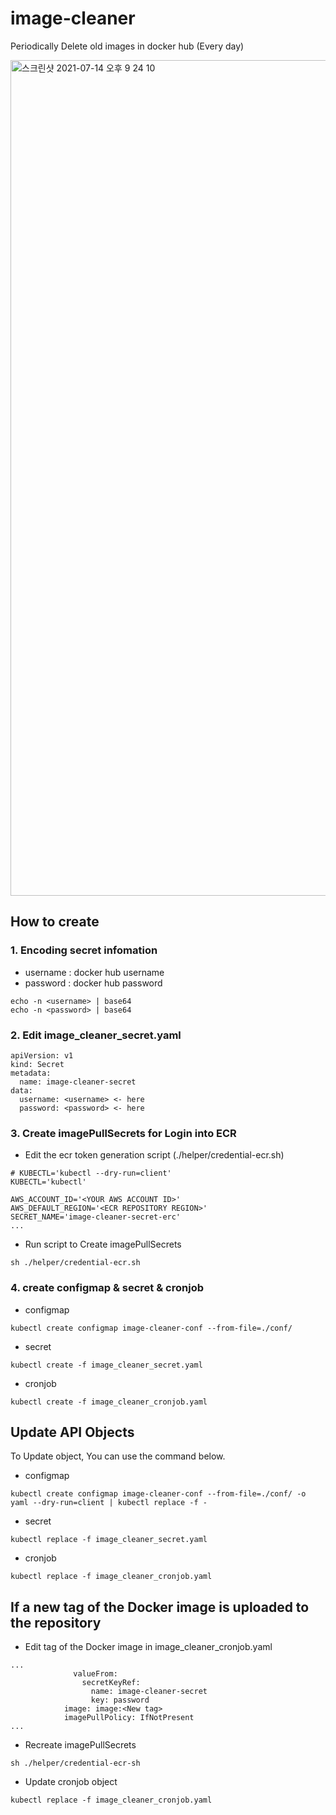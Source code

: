 # image-cleaner
Periodically Delete old images in docker hub (Every day)

<img width="1337" alt="스크린샷 2021-07-14 오후 9 24 10" src="https://user-images.githubusercontent.com/19552819/125621539-382e58aa-0c16-4c4a-9e49-01a79b651c48.png">

## How to create

### 1. Encoding secret infomation
- username : docker hub username
- password : docker hub password
```
echo -n <username> | base64 
echo -n <password> | base64
```
### 2. Edit image_cleaner_secret.yaml
```
apiVersion: v1
kind: Secret
metadata:
  name: image-cleaner-secret
data:
  username: <username> <- here
  password: <password> <- here
```

### 3. Create imagePullSecrets for Login into ECR 

- Edit the ecr token generation script (./helper/credential-ecr.sh)
```
# KUBECTL='kubectl --dry-run=client'
KUBECTL='kubectl'

AWS_ACCOUNT_ID='<YOUR AWS ACCOUNT ID>'
AWS_DEFAULT_REGION='<ECR REPOSITORY REGION>'
SECRET_NAME='image-cleaner-secret-erc'
...
```
- Run script to Create imagePullSecrets
```
sh ./helper/credential-ecr.sh
```

### 4. create configmap & secret & cronjob
- configmap
```
kubectl create configmap image-cleaner-conf --from-file=./conf/
```
- secret
```
kubectl create -f image_cleaner_secret.yaml
```
- cronjob
```
kubectl create -f image_cleaner_cronjob.yaml
```

## Update API Objects
To Update object, You can use the command below.
- configmap
```
kubectl create configmap image-cleaner-conf --from-file=./conf/ -o yaml --dry-run=client | kubectl replace -f -
```
- secret
```
kubectl replace -f image_cleaner_secret.yaml
```
- cronjob
```
kubectl replace -f image_cleaner_cronjob.yaml
```

## If a new tag of the Docker image is uploaded to the repository
-  Edit tag of the Docker image in image_cleaner_cronjob.yaml
```
...
              valueFrom:
                secretKeyRef:
                  name: image-cleaner-secret
                  key: password
            image: image:<New tag>
            imagePullPolicy: IfNotPresent
...
```
- Recreate imagePullSecrets
```
sh ./helper/credential-ecr-sh
```
- Update cronjob object
```
kubectl replace -f image_cleaner_cronjob.yaml
```
